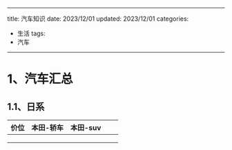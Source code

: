 
---
title: 汽车知识
date: 2023/12/01
updated: 2023/12/01
categories:
  - 生活
tags:
  - 汽车
---

# 1、汽车汇总

## 1.1、日系

| 价位 | 本田-轿车 | 本田-suv |  |  |
|:---|:------|:-------|:---|:---|
|    |       |        |  |  |
|    |       |        |  |  |
|    |       |        |  |  |  